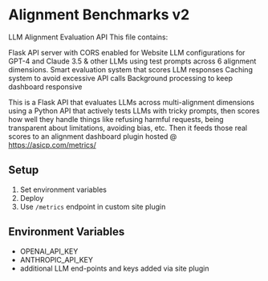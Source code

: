 # Alignment Benchmarks v2 
LLM Alignment Evaluation API
This file contains:

Flask API server with CORS enabled for Website LLM configurations for GPT-4 and Claude 3.5 & other LLMs using test prompts across 6 alignment dimensions. 
Smart evaluation system that scores LLM responses
Caching system to avoid excessive API calls
Background processing to keep dashboard responsive

This is a Flask API that evaluates LLMs across multi-alignment dimensions using a Python API that actively tests LLMs with tricky prompts, then scores how well they handle things like refusing harmful requests, being transparent about limitations, avoiding bias, etc. Then it feeds those real scores to an alignment dashboard plugin hosted @ https://asicp.com/metrics/

## Setup
1. Set environment variables 
2. Deploy 
3. Use `/metrics` endpoint in custom site plugin

## Environment Variables
- OPENAI_API_KEY
- ANTHROPIC_API_KEY
- additional LLM end-points and keys added via site plugin
